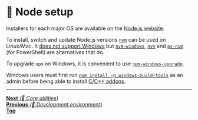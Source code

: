 # 🤖 Node setup

Installers for each major OS are available on the
[Node.js website](https://nodejs.org/en/download/).

To install, switch and update Node.js versions
[`nvm`](https://github.com/creationix/nvm) can be used on Linux/Mac. It
[does not support Windows](https://github.com/creationix/nvm/issues/284) but
[`nvm-windows`](https://github.com/coreybutler/nvm-windows),
[`nvs`](https://github.com/jasongin/nvs) and [`ps-nvm`](https://github.com/aaronpowell/ps-nvm) (for PowerShell) are alternatives that do.

To upgrade `npm` on Windows, it is convenient to use
[`npm-windows-upgrade`](https://github.com/felixrieseberg/npm-windows-upgrade).

Windows users must first run
[`npm install -g windows-build-tools`](https://github.com/felixrieseberg/windows-build-tools)
as an admin before being able to install
[C/C++ addons](https://nodejs.org/api/addons.html).

<hr>

[**Next** _(🤖 Core utilities)_](core_utilities.md)<br>
[**Previous** _(🤖 Development environment)_](README.md)<br>
[**Top**](README.md)<br>
